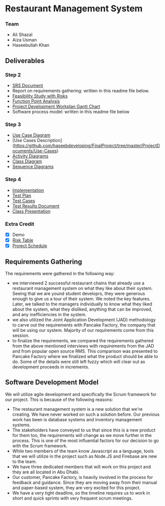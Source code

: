 # Restaurant Management System

### Team 
- Ali Shazal
- Aiza Usman
- Haseebullah Khan

## Deliverables
### Step 2
- [SRS Document](https://github.com/haseebdeveloping/FinalProject/blob/master/ProjectDocuments/SRS-Restaurant-Management-System.docx)
- Report on requirements gathering: written in this readme file below.
- [Feasibility Study with Risks](https://github.com/haseebdeveloping/FinalProject/blob/master/ProjectDocuments/Feasibility-Study.docx)
- [Function Point Analysis](https://github.com/haseebdeveloping/FinalProject/blob/master/ProjectDocuments/FPA.pdf)
- [Project Development Workplan Gantt Chart](https://github.com/haseebdeveloping/FinalProject/blob/master/ProjectDocuments/Project%20Timeline%20-%20Gantt%20Chart.xlsx)
- Software process model: written in this readme file below

### Step 3
- [Use Case Diagram](https://github.com/haseebdeveloping/FinalProject/blob/master/ProjectDocuments/Use-Case-Diagram.jpg)
- [Use Cases Description] (https://github.com/haseebdeveloping/FinalProject/tree/master/ProjectDocuments/Use-Cases)
- [Activity Diagrams](https://github.com/haseebdeveloping/FinalProject/tree/master/ProjectDocuments/Activity-Diagrams)
- [Class Diagram](https://github.com/haseebdeveloping/FinalProject/blob/master/ProjectDocuments/Class-Diagram.jpg)
- [Sequence Diagrams](https://github.com/haseebdeveloping/FinalProject/tree/master/ProjectDocuments/Sequence-Diagrams)

### Step 4
- [Implementation](https://github.com/haseebdeveloping/FinalProject/tree/master/app)
- [Test Plan]()
- [Test Cases](https://github.com/haseebdeveloping/FinalProject/tree/master/ProjectDocuments/Test-Cases)
- [Test Results Document]()
- [Class Presentation](https://github.com/haseebdeveloping/FinalProject/blob/master/ClassPresentation.pdf)

### Extra Credit
- [x] Demo
- [x] [Risk Table]()
- [x] [Project Schedule]()

## Requirements Gathering
The requirements were gathered in the following way:
- we interviewed 2 successful restaurant chains that already use a restaurant management system on what they like about their system. Seeing that we are yound student developrs, they were generous enough to give us a tour of their system. We noted the key features. Later, we talked to the managers individually to know what they liked about the system, what they disliked, anything that can be improved, and any inefficiencies in the system.
- we also utilized the Joint Application Development (JAD) methodology to carve out the requirements with Pancake Factory, the company that will be using our system. Majority of our requirements come from this session.
- to finalize the requirements, we compared the requirements gathered from the above mentioned interviews with requirements from the JAD and from popular open source RMS. This comparison was presented to Pancake Factory where we finalized what the product should be able to do. Some of the details were still left fuzzy which will clear out as development proceeds in increments.

## Software Development Model

We will utilize agile development and specifically the Scrum framework for our project. This is because of the following reasons:
- The restaurant management system is a new solution that we're creating. We have never worked on such a solution before. Our previous work has been is database systems and inventory management systems.
- The stakeholders have conveyed to us that since this is a new product for them too, the requirements will change as we move further in the process. This is one of the most influential factors for our decision to go with the Scrum framework.
- While two members of the team know Javascript as a language, tools that we will utilize in the project such as Node.JS and Firebase are new to the team.
- We have three dedicated members that will work on this project and they are all located in Abu Dhabi.
- Our customer, Pancake Factory, is heavily involved in the process for feedback and guidance. Since they are moving away from their manual and paper-based system, they are very excited for this project.
- We have a very tight deadline, so the timeline requires us to work in short and quick sprints with very frequent scrum meetings.
